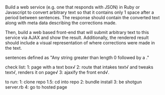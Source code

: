 Build a web service (e.g. one that responds with JSON) in Ruby or Javascript to convert arbitrary text so that it contains only 1 space after a period between sentences. The response should contain the converted text along with meta data describing the corrections made.

Then, build a web based front-end that will submit arbitrary text to this service via AJAX and show the result. Additionally, the rendered result should include a visual representation of where corrections were made in the text.

sentences defined as "Any string greater than length 0 followed by a ."

check list:
1: page with a text box√
2: route that intakes text√ and tweaks text√, renders it on page√
3: ajaxify the front end√.

to run:
1: clone repo
1.5: cd into repo
2: bundle install
3: be shotgun server.rb
4: go to hosted page
